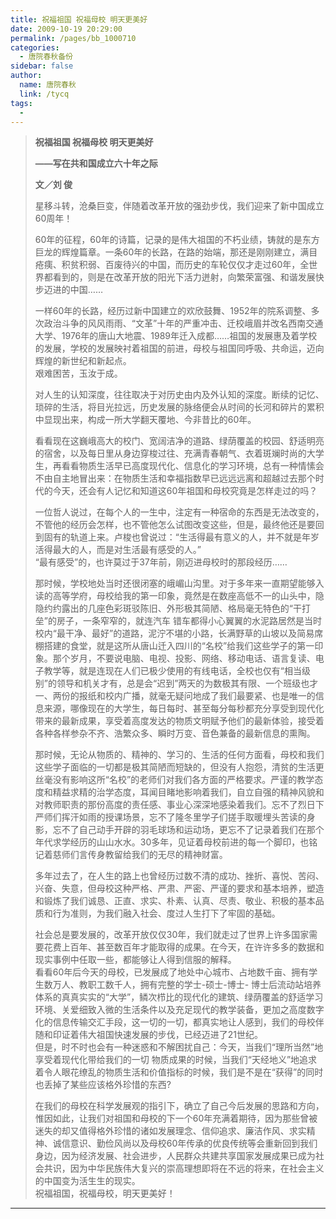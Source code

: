 ```yaml
---
title: 祝福祖国 祝福母校 明天更美好
date: 2009-10-19 20:29:00
permalink: /pages/bb_1000710
categories: 
  - 唐院春秋备份
sidebar: false
author: 
  name: 唐院春秋
  link: /tycq
tags: 
  - 
---
```


>  
>
>
> **祝福祖国 祝福母校 明天更美好**
>
> **——写在共和国成立六十年之际**
>
> **文／刘 俊**
>
>  
>  星移斗转，沧桑巨变，伴随着改革开放的强劲步伐，我们迎来了新中国成立60周年！  
>
> 60年的征程，60年的诗篇，记录的是伟大祖国的不朽业绩，铸就的是东方巨龙的辉煌篇章。一条60年的长路，在路的始端，那还是刚刚建立，满目疮痍、积贫积弱、百废待兴的中国，而历史的车轮仅仅才走过60年，全世界都看到的，则是在改革开放的阳光下活力迸射，向繁荣富强、和谐发展快步迈进的中国……  
>
> 一样60年的长路，经历过新中国建立的欢欣鼓舞、1952年的院系调整、多次政治斗争的风风雨雨、“文革”十年的严重冲击、迁校峨眉并改名西南交通大学、1976年的唐山大地震、1989年迁入成都……祖国的发展惠及着学校的发展，学校的发展映衬着祖国的前进，母校与祖国同呼吸、共命运，迈向辉煌的新世纪和新起点。  
>  艰难困苦，玉汝于成。  
>
> 对人生的认知深度，往往取决于对历史由内及外认知的深度。断续的记忆、琐碎的生活，将目光拉远，历史发展的脉络便会从时间的长河和碎片的累积中显现出来，构成一所大学翻天覆地、今非昔比的60年。  
>
> 看看现在这巍峨高大的校门、宽阔洁净的道路、绿荫覆盖的校园、舒适明亮的宿舍，以及每日里从身边穿梭过往、充满青春朝气、衣着斑斓时尚的大学生，再看看物质生活早已高度现代化、信息化的学习环境，总有一种情愫会不由自主地冒出来：在物质生活和幸福指数早已远远远离和超越过去那个时代的今天，还会有人记忆和知道这60年祖国和母校究竟是怎样走过的吗？  
>
> 一位哲人说过，在每个人的一生中，注定有一种宿命的东西是无法改变的，不管他的经历会怎样，也不管他怎么试图改变这些，但是，最终他还是要回到固有的轨道上来。卢梭也曾说过：“生活得最有意义的人，并不就是年岁活得最大的人，而是对生活最有感受的人。”  
>  “最有感受”的，也许莫过于37年前，刚迈进母校时的那段经历……  
>
> 那时候，学校地处当时还很闭塞的峨嵋山沟里。对于多年来一直期望能够入读的高等学府，母校给我的第一印象，竟然是在数座高低不一的山头中，隐隐约约露出的几座色彩斑驳陈旧、外形极其简陋、格局毫无特色的“干打垒”的房子，一条窄窄的，就连汽车
> 错车都得小心翼翼的水泥路居然是当时校内“最干净、最好”的道路，泥泞不堪的小路，长满野草的山坡以及简易席棚搭建的食堂，就是这所从唐山迁入四川的“名校”给我们这些学子的第一印象。那个岁月，不要说电脑、电视、投影、网络、移动电话、语言复读、电子教学等，就是连现在人们已极少使用的有线电话，全校也仅有“相当级别”的领导和机关才有，总是会“迟到”两天的为数极其有限、一个班级也才一、两份的报纸和校内广播，就毫无疑问地成了我们最要紧、也是唯一的信息来源，哪像现在的大学生，每日每时、甚至每分每秒都充分享受到现代化带来的最新成果，享受着高度发达的物质文明赋予他们的最新体验，接受着各种各样参杂不齐、浩繁众多、瞬时万变、音色兼备的最新信息的熏陶。  
>
> 那时候，无论从物质的、精神的、学习的、生活的任何方面看，母校和我们这些学子面临的一切都是极其简陋而短缺的，但没有人抱怨，清贫的生活更丝毫没有影响这所“名校”的老师们对我们各方面的严格要求。严谨的教学态度和精益求精的治学态度，耳闻目睹地影响着我们，自立自强的精神风貌和对教师职责的那份高度的责任感、事业心深深地感染着我们。忘不了烈日下严师们挥汗如雨的授课场景，忘不了隆冬里学子们搓手取暖埋头苦读的身影，忘不了自己动手开辟的羽毛球场和运动场，更忘不了记录着我们在那个年代求学经历的山山水水。30多年，见证着母校前进的每一个脚印，也铭记着慈师们言传身教留给我们的无尽的精神财富。  
>
> 多年过去了，在人生的路上也曾经历过数不清的成功、挫折、喜悦、苦闷、兴奋、失意，但母校这种严格、严肃、严密、严谨的要求和基本培养，塑造和锻炼了我们诚恳、正直、求实、朴素、认真、尽责、敬业、积极的基本品质和行为准则，为我们融入社会、度过人生打下了牢固的基础。  
>
> 社会总是要发展的，改革开放仅仅30年，我们就走过了世界上许多国家需要花费上百年、甚至数百年才能取得的成果。在今天，在许许多多的数据和现实事例中任取一些，都能够让人得到信服的解释。  
>  看看60年后今天的母校，已发展成了地处中心城市、占地数千亩、拥有学生数万人、教职工数千人，拥有完整的学士-硕士-博士-
> 博士后流动站培养体系的真真实实的“大学”，鳞次栉比的现代化的建筑、绿荫覆盖的舒适学习环境、关爱细致入微的生活条件以及充足现代的教学装备，更加之高度数字化的信息传输交汇手段，这一切的一切，都真实地让人感到，我们的母校伴随和印证着伟大祖国快速发展的步伐，已经迈进了21世纪。  
>  但是，时不时也会有一种迷惑和不解困扰自己：今天，当我们“理所当然”地享受着现代化带给我们的一切
> 物质成果的时候，当我们“天经地义”地追求着令人眼花缭乱的物质生活和价值指标的时候，我们是不是在“获得”的同时也丢掉了某些应该格外珍惜的东西?  
>
> 在我们的母校在科学发展观的指引下，确立了自己今后发展的思路和方向，惟因如此，让我们对祖国和母校的下一个60年充满着期待，因为那些曾被迷失的却又值得格外珍惜的诸如发展理念、信仰追求、廉洁作风、求实精神、诚信意识、勤俭风尚以及母校60年传承的优良传统等会重新回到我们身边，因为经济发展、社会进步，人民群众共建共享国家发展成果已成为社会共识，因为中华民族伟大复兴的崇高理想即将在不远的将来，在社会主义的中国变为活生生的现实。  
>  祝福祖国，祝福母校，明天更美好！  
>  
>  
  
---